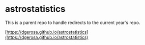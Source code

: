# astrostatistics

This is a parent repo to handle redirects to the current year's repo. 

[https://dgerosa.github.io/astrostatistics](https://dgerosa.github.io/astrostatistics)
